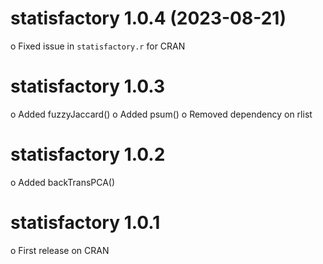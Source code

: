 statisfactory 1.0.4 (2023-08-21)
===========
o Fixed issue in `statisfactory.r` for CRAN

statisfactory 1.0.3
===========
o Added fuzzyJaccard()
o Added psum()
o Removed dependency on rlist

statisfactory 1.0.2
===========
o Added backTransPCA()

statisfactory 1.0.1
===========
o First release on CRAN
